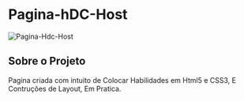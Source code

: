 # Pagina-hDC-Host

 
 ![Pagina-Hdc-Host](https://user-images.githubusercontent.com/35117093/130363606-ad704bad-e5fa-4570-a274-b1be7d2af368.jpg)





## Sobre o Projeto
Pagina criada com intuito de Colocar Habilidades em Html5 e CSS3, E Contruções de Layout, Em Pratica.
